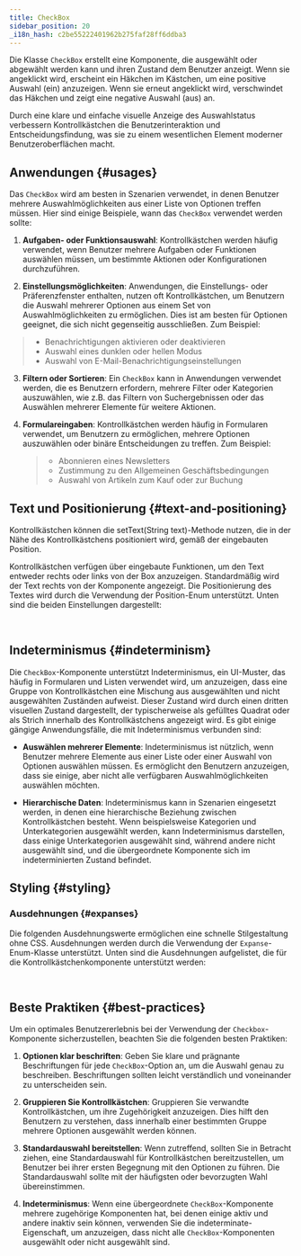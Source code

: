 ```yaml
---
title: CheckBox
sidebar_position: 20
_i18n_hash: c2be55222401962b275faf28ff6ddba3
---
```

<DocChip chip="shadow" />
<DocChip chip="name" label="dwc-checkbox" />
<DocChip chip='since' label='23.01' />
<JavadocLink type="foundation" location="com/webforj/component/optioninput/CheckBox" top='true'/>

Die Klasse `CheckBox` erstellt eine Komponente, die ausgewählt oder abgewählt werden kann und ihren Zustand dem Benutzer anzeigt. Wenn sie angeklickt wird, erscheint ein Häkchen im Kästchen, um eine positive Auswahl (ein) anzuzeigen. Wenn sie erneut angeklickt wird, verschwindet das Häkchen und zeigt eine negative Auswahl (aus) an.

Durch eine klare und einfache visuelle Anzeige des Auswahlstatus verbessern Kontrollkästchen die Benutzerinteraktion und Entscheidungsfindung, was sie zu einem wesentlichen Element moderner Benutzeroberflächen macht.

## Anwendungen {#usages}

Das `CheckBox` wird am besten in Szenarien verwendet, in denen Benutzer mehrere Auswahlmöglichkeiten aus einer Liste von Optionen treffen müssen. Hier sind einige Beispiele, wann das `CheckBox` verwendet werden sollte:

1. **Aufgaben- oder Funktionsauswahl**: Kontrollkästchen werden häufig verwendet, wenn Benutzer mehrere Aufgaben oder Funktionen auswählen müssen, um bestimmte Aktionen oder Konfigurationen durchzuführen.

2. **Einstellungsmöglichkeiten**: Anwendungen, die Einstellungs- oder Präferenzfenster enthalten, nutzen oft Kontrollkästchen, um Benutzern die Auswahl mehrerer Optionen aus einem Set von Auswahlmöglichkeiten zu ermöglichen. Dies ist am besten für Optionen geeignet, die sich nicht gegenseitig ausschließen. Zum Beispiel:

> - Benachrichtigungen aktivieren oder deaktivieren
> - Auswahl eines dunklen oder hellen Modus
> - Auswahl von E-Mail-Benachrichtigungseinstellungen

3. **Filtern oder Sortieren**: Ein `CheckBox` kann in Anwendungen verwendet werden, die es Benutzern erfordern, mehrere Filter oder Kategorien auszuwählen, wie z.B. das Filtern von Suchergebnissen oder das Auswählen mehrerer Elemente für weitere Aktionen.

4. **Formulareingaben**: Kontrollkästchen werden häufig in Formularen verwendet, um Benutzern zu ermöglichen, mehrere Optionen auszuwählen oder binäre Entscheidungen zu treffen. Zum Beispiel:
   > - Abonnieren eines Newsletters
   > - Zustimmung zu den Allgemeinen Geschäftsbedingungen
   > - Auswahl von Artikeln zum Kauf oder zur Buchung

## Text und Positionierung {#text-and-positioning}

Kontrollkästchen können die <JavadocLink type="foundation" location="com/webforj/component/AbstractOptionInput" code='true' suffix='#setText(java.lang.String)'>setText(String text)</JavadocLink>-Methode nutzen, die in der Nähe des Kontrollkästchens positioniert wird, gemäß der eingebauten <JavadocLink type="foundation" location="com/webforj/component/TextPosition" code='true' suffix=''>Position</JavadocLink>.

Kontrollkästchen verfügen über eingebaute Funktionen, um den Text entweder rechts oder links von der Box anzuzeigen. Standardmäßig wird der Text rechts von der Komponente angezeigt. Die Positionierung des Textes wird durch die Verwendung der <JavadocLink type="foundation" location="com/webforj/component/TextPosition" code='true' suffix=''>Position</JavadocLink>-Enum unterstützt. Unten sind die beiden Einstellungen dargestellt: <br/>

<ComponentDemo 
path='/webforj/checkboxhorizontaltext?' 
javaE='https://raw.githubusercontent.com/webforj/webforj-documentation/refs/heads/main/src/main/java/com/webforj/samples/views/checkbox/CheckboxHorizontalTextView.java'
height = '200px'
/>

<br/>

## Indeterminismus {#indeterminism}

Die `CheckBox`-Komponente unterstützt Indeterminismus, ein UI-Muster, das häufig in Formularen und Listen verwendet wird, um anzuzeigen, dass eine Gruppe von Kontrollkästchen eine Mischung aus ausgewählten und nicht ausgewählten Zuständen aufweist. Dieser Zustand wird durch einen dritten visuellen Zustand dargestellt, der typischerweise als gefülltes Quadrat oder als Strich innerhalb des Kontrollkästchens angezeigt wird. Es gibt einige gängige Anwendungsfälle, die mit Indeterminismus verbunden sind:

- **Auswählen mehrerer Elemente**: Indeterminismus ist nützlich, wenn Benutzer mehrere Elemente aus einer Liste oder einer Auswahl von Optionen auswählen müssen. Es ermöglicht den Benutzern anzuzeigen, dass sie einige, aber nicht alle verfügbaren Auswahlmöglichkeiten auswählen möchten.

- **Hierarchische Daten**: Indeterminismus kann in Szenarien eingesetzt werden, in denen eine hierarchische Beziehung zwischen Kontrollkästchen besteht. Wenn beispielsweise Kategorien und Unterkategorien ausgewählt werden, kann Indeterminismus darstellen, dass einige Unterkategorien ausgewählt sind, während andere nicht ausgewählt sind, und die übergeordnete Komponente sich im indeterminierten Zustand befindet.

<ComponentDemo 
path='/webforj/checkboxindeterminate?' 
javaE='https://raw.githubusercontent.com/webforj/webforj-documentation/refs/heads/main/src/main/java/com/webforj/samples/views/checkbox/CheckboxIndeterminateView.java'
height = '150px'
/>

## Styling {#styling}

### Ausdehnungen {#expanses}

Die folgenden <JavadocLink type="foundation" location="com/webforj/component/Expanse"> Ausdehnungswerte </JavadocLink> ermöglichen eine schnelle Stilgestaltung ohne CSS. 
Ausdehnungen werden durch die Verwendung der `Expanse`-Enum-Klasse unterstützt. Unten sind die Ausdehnungen aufgelistet, die für die Kontrollkästchenkomponente unterstützt werden: <br/>

<ComponentDemo 
path='/webforj/checkboxexpanse?' 
javaE='https://raw.githubusercontent.com/webforj/webforj-documentation/refs/heads/main/src/main/java/com/webforj/samples/views/checkbox/CheckboxExpanseView.java'
height = '150px'
/>

<br/>

<TableBuilder name="Checkbox" />

## Beste Praktiken {#best-practices}

Um ein optimales Benutzererlebnis bei der Verwendung der `Checkbox`-Komponente sicherzustellen, beachten Sie die folgenden besten Praktiken:

1. **Optionen klar beschriften**: Geben Sie klare und prägnante Beschriftungen für jede `CheckBox`-Option an, um die Auswahl genau zu beschreiben. Beschriftungen sollten leicht verständlich und voneinander zu unterscheiden sein.

2. **Gruppieren Sie Kontrollkästchen**: Gruppieren Sie verwandte Kontrollkästchen, um ihre Zugehörigkeit anzuzeigen. Dies hilft den Benutzern zu verstehen, dass innerhalb einer bestimmten Gruppe mehrere Optionen ausgewählt werden können.

3. **Standardauswahl bereitstellen**: Wenn zutreffend, sollten Sie in Betracht ziehen, eine Standardauswahl für Kontrollkästchen bereitzustellen, um Benutzer bei ihrer ersten Begegnung mit den Optionen zu führen. Die Standardauswahl sollte mit der häufigsten oder bevorzugten Wahl übereinstimmen.

4. **Indeterminismus**: Wenn eine übergeordnete `CheckBox`-Komponente mehrere zugehörige Komponenten hat, bei denen einige aktiv und andere inaktiv sein können, verwenden Sie die indeterminate-Eigenschaft, um anzuzeigen, dass nicht alle `CheckBox`-Komponenten ausgewählt oder nicht ausgewählt sind.
